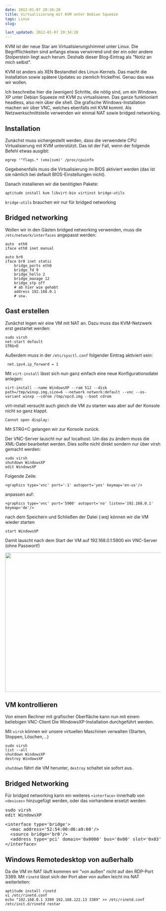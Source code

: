 ```yaml
---
date: 2012-01-07 20:34:28
title: Virtualisierung mit KVM unter Debian Squeeze
tags: Linux
slug: 

last_updated: 2012-01-07 20:34:28
---
```


KVM ist der neue Star am Virtualisierungshimmel unter Linux. Die Begrifflichkeiten sind anfangs etwas verwirrend und der ein oder andere Stolperstein liegt auch herum. Deshalb dieser Blog-Eintrag als "Notiz an mich selbst".

KVM ist anders als XEN Bestandteil des Linux-Kernels. Das macht die Installation sowie spätere Updates so ziemlich frickelfrei. Genau das was wir wollen. 

Ich beschreibe hier die (wenigen) Schritte, die nötig sind, um ein Windows XP unter Debian Squeeze mit KVM zu virtualisieren. Das ganze funktioniert headless, also rein über die shell. Die grafische Windows-Installation machen wir über VNC, welches ebenfalls mit KVM kommt. Als Netzwerkschnittstelle verwenden wir einmal NAT sowie bridged networking.

Installation
--------------
Zunächst muss sichergestellt werden, dass die verwendete CPU Virtualisierung mit KVM unterstützt. Das ist der Fall, wenn der folgende Befehl etwas ausgibt:

    egrep '^flags.* (vmx|svm)' /proc/cpuinfo

Gegebenenfalls muss die Virtualisierung im BIOS aktiviert werden (das ist sie nämlich bei default BIOS-Einstellungen nicht).

Danach installieren wir die benötigten Pakete:

    aptitude install kvm libvirt-bin virtinst bridge-utils

`bridge-utils` brauchen wir nur für bridged networking


Bridged networking
------------------
Wollen wir in den Gästen bridged networking verwenden, muss die `/etc/network/interfaces` angepasst werden:

    auto  eth0
    iface eth0 inet manual

    auto br0
    iface br0 inet static
        bridge_ports eth0
        bridge_fd 9
        bridge_hello 2
        bridge_maxage 12
        bridge_stp off
        # ab hier wie gehabt
        address 192.168.0.1
        # usw.


Gast erstellen
--------------
Zunächst legen wir eine VM mit NAT an. Dazu muss das KVM-Netzwerk erst gestartet werden:

    sudo virsh
    net-start default
    STRG+D

Außerdem muss in der `/etc/sysctl.conf` folgender Eintrag aktiviert sein:

     net.ipv4.ip_forward = 1

Mit `virt-install` lässt sich nun ganz einfach eine neue Konfigurationsdatei anlegen: 

    virt-install --name WindowsXP --ram 512 --disk path=/tmp/winxp.img,size=6 --network network:default --vnc --os-variant winxp --cdrom /tmp/xpcd.img --boot cdrom


virt-install versucht auch gleich die VM zu starten was aber auf der Konsole nicht so ganz klappt.

    Cannot open display:

Mit STRG+C gelangen wir zur Konsole zurück.

Der VNC-Server lauscht nur auf localhost. Um das zu ändern muss die XML-Datei bearbeitet werden. Dies sollte nicht direkt sondern nur über virsh gemacht werden:

    sudo virsh
    shutdown WindowsXP
    edit WindowsXP

Folgende Zeile:

    <graphics type='vnc' port='-1' autoport='yes' keymap='en-us'/>

anpassen auf:

    <graphics type='vnc' port='5900' autoport='no' listen='192.168.0.1' keymap='de'/>

nach dem Speichern und Schließen der Datei (:wq) können wir die VM wieder starten

    start WindowsXP

Damit lauscht nach dem Start der VM auf 192.168.0.1:5900 ein VNC-Server (ohne Passwort!)

<a href="http://neunzehn83.de/blog/wp-content/uploads/2012/01/kvm-vnc-winxp.gif"><img src="http://neunzehn83.de/blog/wp-content/uploads/2012/01/kvm-vnc-winxp.gif" alt="" title="kvm-vnc-winxp" width="728" height="451" class="alignnone size-full wp-image-1042" /></a>


VM kontrollieren
---------------- 
Von einem Rechner mit grafischer Oberfläche kann nun mit einem beliebigen VNC-Client Die WindowsXP-Installation durchgeführt werden.

Mit `virsh` können wir unsere virtuellen Maschinen verwalten (Starten, Stoppen, Löschen, ..)

    sudo virsh
    list --all
    shutdown WindowsXP
    destroy WindowsXP

`shutdown` fährt die VM herunter, `destroy` schaltet sie sofort aus.

Bridged Networking
-----------------
Für bridged networking kann ein weiteres `<interface>` innerhalb von `<devices>` hinzugefügt werden, oder das vorhandene ersetzt werden:

<pre>
sudo virsh
edit WindowsXP
</pre>

<pre>
&lt;interface type='bridge'>
  &lt;mac address='52:54:00:d6:a9:60'/>
  &lt;source bridge='br0'/>
  &lt;address type='pci' domain='0x0000' bus='0x00' slot='0x03' function='0x0'/>
&lt;/interface>
</pre>

Windows Remotedesktop von außerhalb
-----------------------------------
Da die VM im NAT läuft kommen wir "von außen" nicht auf den RDP-Port 3389. Mit `rinetd` lässt sich der Port aber von außen leicht ins NAT weiterleiten:

    aptitude install rinetd
    vi /etc/rinetd.conf
    echo "192.168.0.1 3389 192.168.122.13 3389" >> /etc/rinetd.conf
    /etc/init.d/rinetd restar